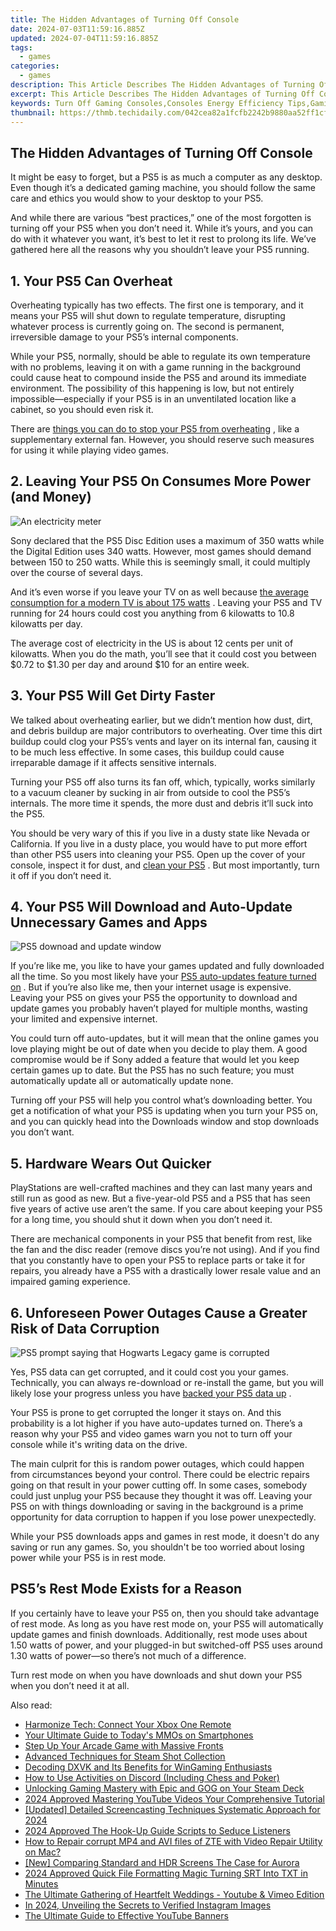 ```yaml
---
title: The Hidden Advantages of Turning Off Console
date: 2024-07-03T11:59:16.885Z
updated: 2024-07-04T11:59:16.885Z
tags:
  - games
categories:
  - games
description: This Article Describes The Hidden Advantages of Turning Off Console
excerpt: This Article Describes The Hidden Advantages of Turning Off Console
keywords: Turn Off Gaming Consoles,Consoles Energy Efficiency Tips,Gaming Consoles Power Saving Techniques,Benefits of Turning Off Gaming PC/Consoles,Console Idle Power Consumption,Reducing Gaming Console Environmental Impact,Long-Term Consoles Usage Savings
thumbnail: https://thmb.techidaily.com/042cea82a1fcfb2242b9880aa52ff1cf0cb7e4c3cd3e6dc3d81f2870623c2d81.jpg
---
```


## The Hidden Advantages of Turning Off Console

 It might be easy to forget, but a PS5 is as much a computer as any desktop. Even though it’s a dedicated gaming machine, you should follow the same care and ethics you would show to your desktop to your PS5.

 And while there are various “best practices,” one of the most forgotten is turning off your PS5 when you don’t need it. While it’s yours, and you can do with it whatever you want, it’s best to let it rest to prolong its life. We’ve gathered here all the reasons why you shouldn’t leave your PS5 running.

## 1\. Your PS5 Can Overheat

 Overheating typically has two effects. The first one is temporary, and it means your PS5 will shut down to regulate temperature, disrupting whatever process is currently going on. The second is permanent, irreversible damage to your PS5’s internal components.

 While your PS5, normally, should be able to regulate its own temperature with no problems, leaving it on with a game running in the background could cause heat to compound inside the PS5 and around its immediate environment. The possibility of this happening is low, but not entirely impossible—especially if your PS5 is in an unventilated location like a cabinet, so you should even risk it.

 There are [things you can do to stop your PS5 from overheating](https://www.makeuseof.com/how-to-stop-ps5-overheating/) , like a supplementary external fan. However, you should reserve such measures for using it while playing video games.

## 2\. Leaving Your PS5 On Consumes More Power (and Money)

![An electricity meter](https://static1.makeuseofimages.com/wordpress/wp-content/uploads/2022/10/power-consumption-of-tvs-101.jpg)

 Sony declared that the PS5 Disc Edition uses a maximum of 350 watts while the Digital Edition uses 340 watts. However, most games should demand between 150 to 250 watts. While this is seemingly small, it could multiply over the course of several days.

 And it’s even worse if you leave your TV on as well because [the average consumption for a modern TV is about 175 watts](https://www.makeuseof.com/how-many-watts-does-a-tv-use-how-much-costs-to-watch/) . Leaving your PS5 and TV running for 24 hours could cost you anything from 6 kilowatts to 10.8 kilowatts per day.

 The average cost of electricity in the US is about 12 cents per unit of kilowatts. When you do the math, you’ll see that it could cost you between $0.72 to $1.30 per day and around $10 for an entire week.

## 3\. Your PS5 Will Get Dirty Faster

 We talked about overheating earlier, but we didn’t mention how dust, dirt, and debris buildup are major contributors to overheating. Over time this dirt buildup could clog your PS5’s vents and layer on its internal fan, causing it to be much less effective. In some cases, this buildup could cause irreparable damage if it affects sensitive internals.

 Turning your PS5 off also turns its fan off, which, typically, works similarly to a vacuum cleaner by sucking in air from outside to cool the PS5’s internals. The more time it spends, the more dust and debris it’ll suck into the PS5.

 You should be very wary of this if you live in a dusty state like Nevada or California. If you live in a dusty place, you would have to put more effort than other PS5 users into cleaning your PS5\. Open up the cover of your console, inspect it for dust, and [clean your PS5](https://www.makeuseof.com/how-to-clean-ps5-console-controller/) . But most importantly, turn it off if you don’t need it.

## 4\. Your PS5 Will Download and Auto-Update Unnecessary Games and Apps
![PS5 downoad and update window](https://static1.makeuseofimages.com/wordpress/wp-content/uploads/2023/07/ps5-downoad-and-update-window.JPG)

 If you’re like me, you like to have your games updated and fully downloaded all the time. So you most likely have your [PS5 auto-updates feature turned on](https://www.makeuseof.com/how-to-enable-ps5-auto-updates/) . But if you’re also like me, then your internet usage is expensive. Leaving your PS5 on gives your PS5 the opportunity to download and update games you probably haven’t played for multiple months, wasting your limited and expensive internet.

 You could turn off auto-updates, but it will mean that the online games you love playing might be out of date when you decide to play them. A good compromise would be if Sony added a feature that would let you keep certain games up to date. But the PS5 has no such feature; you must automatically update all or automatically update none.

 Turning off your PS5 will help you control what’s downloading better. You get a notification of what your PS5 is updating when you turn your PS5 on, and you can quickly head into the Downloads window and stop downloads you don’t want.

## 5\. Hardware Wears Out Quicker

 PlayStations are well-crafted machines and they can last many years and still run as good as new. But a five-year-old PS5 and a PS5 that has seen five years of active use aren’t the same. If you care about keeping your PS5 for a long time, you should shut it down when you don’t need it.

 There are mechanical components in your PS5 that benefit from rest, like the fan and the disc reader (remove discs you’re not using). And if you find that you constantly have to open your PS5 to replace parts or take it for repairs, you already have a PS5 with a drastically lower resale value and an impaired gaming experience.

## 6\. Unforeseen Power Outages Cause a Greater Risk of Data Corruption
![PS5 prompt saying that Hogwarts Legacy game is corrupted](https://static1.makeuseofimages.com/wordpress/wp-content/uploads/2023/07/ps5-prompt-saying-that-hogwarts-legacy-game-is-corrupted.JPG)

 Yes, PS5 data can get corrupted, and it could cost you your games. Technically, you can always re-download or re-install the game, but you will likely lose your progress unless you have [backed your PS5 data up](https://www.makeuseof.com/how-to-back-up-data-ps5/) .

 Your PS5 is prone to get corrupted the longer it stays on. And this probability is a lot higher if you have auto-updates turned on. There’s a reason why your PS5 and video games warn you not to turn off your console while it's writing data on the drive.

 The main culprit for this is random power outages, which could happen from circumstances beyond your control. There could be electric repairs going on that result in your power cutting off. In some cases, somebody could just unplug your PS5 because they thought it was off. Leaving your PS5 on with things downloading or saving in the background is a prime opportunity for data corruption to happen if you lose power unexpectedly.

 While your PS5 downloads apps and games in rest mode, it doesn't do any saving or run any games. So, you shouldn't be too worried about losing power while your PS5 is in rest mode.

## PS5’s Rest Mode Exists for a Reason

 If you certainly have to leave your PS5 on, then you should take advantage of rest mode. As long as you have rest mode on, your PS5 will automatically update games and finish downloads. Additionally, rest mode uses about 1.50 watts of power, and your plugged-in but switched-off PS5 uses around 1.30 watts of power—so there’s not much of a difference.

 Turn rest mode on when you have downloads and shut down your PS5 when you don’t need it at all.


<ins class="adsbygoogle"
     style="display:block"
     data-ad-format="autorelaxed"
     data-ad-client="ca-pub-7571918770474297"
     data-ad-slot="1223367746"></ins>



<ins class="adsbygoogle"
     style="display:block"
     data-ad-client="ca-pub-7571918770474297"
     data-ad-slot="8358498916"
     data-ad-format="auto"
     data-full-width-responsive="true"></ins>

<span class="atpl-alsoreadstyle">Also read:</span>
<div><ul>
<li><a href="https://games-able.techidaily.com/harmonize-tech-connect-your-xbox-one-remote/"><u>Harmonize Tech: Connect Your Xbox One Remote</u></a></li>
<li><a href="https://games-able.techidaily.com/your-ultimate-guide-to-todays-mmos-on-smartphones/"><u>Your Ultimate Guide to Today's MMOs on Smartphones</u></a></li>
<li><a href="https://games-able.techidaily.com/step-up-your-arcade-game-with-massive-fronts/"><u>Step Up Your Arcade Game with Massive Fronts</u></a></li>
<li><a href="https://games-able.techidaily.com/advanced-techniques-for-steam-shot-collection/"><u>Advanced Techniques for Steam Shot Collection</u></a></li>
<li><a href="https://games-able.techidaily.com/decoding-dxvk-and-its-benefits-for-wingaming-enthusiasts/"><u>Decoding DXVK and Its Benefits for WinGaming Enthusiasts</u></a></li>
<li><a href="https://games-able.techidaily.com/how-to-use-activities-on-discord-including-chess-and-poker/"><u>How to Use Activities on Discord (Including Chess and Poker)</u></a></li>
<li><a href="https://games-able.techidaily.com/unlocking-gaming-mastery-with-epic-and-gog-on-your-steam-deck/"><u>Unlocking Gaming Mastery with Epic and GOG on Your Steam Deck</u></a></li>
<li><a href="https://youtube-stream.techidaily.com/2024-approved-mastering-youtube-videos-your-comprehensive-tutorial/"><u>2024 Approved  Mastering YouTube Videos  Your Comprehensive Tutorial</u></a></li>
<li><a href="https://remote-screen-capture.techidaily.com/updated-detailed-screencasting-techniques-systematic-approach-for-2024/"><u>[Updated] Detailed Screencasting Techniques  Systematic Approach for 2024</u></a></li>
<li><a href="https://some-skills.techidaily.com/2024-approved-the-hook-up-guide-scripts-to-seduce-listeners/"><u>2024 Approved  The Hook-Up Guide  Scripts to Seduce Listeners</u></a></li>
<li><a href="https://blog-min.techidaily.com/how-to-repair-corrupt-mp4-and-avi-files-of-zte-with-video-repair-utility-on-mac-by-stellar-video-repair-mobile-video-repair/"><u>How to Repair corrupt MP4 and AVI files of ZTE with Video Repair Utility on Mac?</u></a></li>
<li><a href="https://fox-direct.techidaily.com/new-comparing-standard-and-hdr-screens-the-case-for-aurora/"><u>[New] Comparing Standard and HDR Screens  The Case for Aurora</u></a></li>
<li><a href="https://extra-skills.techidaily.com/2024-approved-quick-file-formatting-magic-turning-srt-into-txt-in-minutes/"><u>2024 Approved  Quick File Formatting Magic  Turning SRT Into TXT in Minutes</u></a></li>
<li><a href="https://youtube-video-recordings.techidaily.com/the-ultimate-gathering-of-heartfelt-weddings-youtube-and-vimeo-edition/"><u>The Ultimate Gathering of Heartfelt Weddings - Youtube & Vimeo Edition</u></a></li>
<li><a href="https://instagram-videos.techidaily.com/in-2024-unveiling-the-secrets-to-verified-instagram-images/"><u>In 2024, Unveiling the Secrets to Verified Instagram Images</u></a></li>
<li><a href="https://youtube-docs.techidaily.com/ltimate-guide-to-effective-youtube-banners/"><u>The Ultimate Guide to Effective YouTube Banners</u></a></li>
</ul></div>
